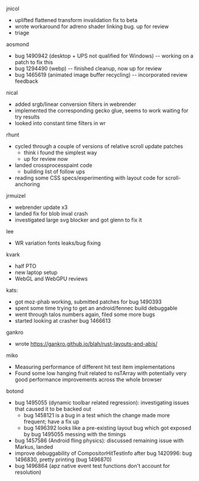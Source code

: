 jnicol
  * uplifted flattened transform invalidation fix to beta
  * wrote workaround for adreno shader linking bug. up for review
  * triage

aosmond
  * bug 1490942 (desktop + UPS not qualified for Windows) -- working on a patch to fix this
  * bug 1294490 (webp) -- finished cleanup, now up for review
  * bug 1465619 (animated image buffer recycling) -- incorporated review feedback

nical
  * added srgb/linear conversion filters in webrender
  * implemented the corresponding gecko glue, seems to work waiting for try results
  * looked into constant time filters in wr

rhunt
  * cycled through a couple of versions of relative scroll update patches
    * think i found the simplest way
    * up for review now
  * landed crossprocesspaint code
    * building list of follow ups
  * reading some CSS specs/experimenting with layout code for scroll-anchoring

jrmuizel
  * webrender update x3
  * landed fix for blob inval crash
  * investigated large svg blocker and got glenn to fix it

lee
  * WR variation fonts leaks/bug fixing

kvark
  * half PTO
  * new laptop setup
  * WebGL and WebGPU reviews

kats:
  * got moz-phab working, submitted patches for bug 1490393
  * spent some time trying to get an android/fennec build debuggable
  * went through talos numbers again, filed some more bugs
  * started looking at crasher bug 1466613

gankro
  * wrote https://gankro.github.io/blah/rust-layouts-and-abis/

miko
  * Measuring performance of different hit test item implementations
  * Found some low hanging fruit related to nsTArray with potentially very good performance improvements across the whole browser

botond
  * bug 1495055 (dynamic toolbar related regression): investigating issues that caused it to be backed out 
    * bug 1458121 is a bug in a test which the change made more frequent; have a fix up 
    * bug 1496392 looks like a pre-existing layout bug which got exposed by bug 1495055 messing with the timings 
  * bug 1457586 (Android fling physics): discussed remaining issue with Markus, landed 
  * improve debuggability of CompositorHitTestInfo after bug 1420996: bug 1496830, pretty printing (bug 1496870) 
  * bug 1496864 (apz native event test functions don't account for resolution)
